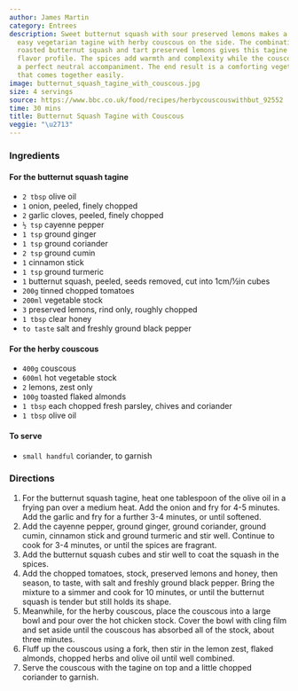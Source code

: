 ```yaml
---
author: James Martin
category: Entrees
description: Sweet butternut squash with sour preserved lemons makes a fragrant and
  easy vegetarian tagine with herby couscous on the side. The combination of sweet
  roasted butternut squash and tart preserved lemons gives this tagine its signature
  flavor profile. The spices add warmth and complexity while the couscous provides
  a perfect neutral accompaniment. The end result is a comforting vegetarian stew
  that comes together easily.
image: butternut_squash_tagine_with_couscous.jpg
size: 4 servings
source: https://www.bbc.co.uk/food/recipes/herbycouscouswithbut_92552
time: 30 mins
title: Butternut Squash Tagine with Couscous
veggie: "\u2713"
---
```

### Ingredients

#### For the butternut squash tagine

* `2 tbsp` olive oil
* `1` onion, peeled, finely chopped
* `2` garlic cloves, peeled, finely chopped
* `½ tsp` cayenne pepper
* `1 tsp` ground ginger
* `1 tsp` ground coriander
* `2 tsp` ground cumin
* `1` cinnamon stick
* `1 tsp` ground turmeric
* `1` butternut squash, peeled, seeds removed, cut into 1cm/½in cubes
* `200g` tinned chopped tomatoes
* `200ml` vegetable stock
* `3` preserved lemons, rind only, roughly chopped
* `1 tbsp` clear honey
* `to taste` salt and freshly ground black pepper 

#### For the herby couscous

* `400g` couscous
* `600ml` hot vegetable stock
* `2` lemons, zest only
* `100g` toasted flaked almonds
* `1 tbsp` each chopped fresh parsley, chives and coriander
* `1 tbsp` olive oil

#### To serve

* `small handful` coriander, to garnish 

### Directions

1. For the butternut squash tagine, heat one tablespoon of the olive oil in a frying pan over a medium heat. Add the onion and fry for 4-5 minutes. Add the garlic and fry for a further 3-4 minutes, or until softened.
2. Add the cayenne pepper, ground ginger, ground coriander, ground cumin, cinnamon stick and ground turmeric and stir well. Continue to cook for 3-4 minutes, or until the spices are fragrant. 
3. Add the butternut squash cubes and stir well to coat the squash in the spices.
4. Add the chopped tomatoes, stock, preserved lemons and honey, then season, to taste, with salt and freshly ground black pepper. Bring the mixture to a simmer and cook for 10 minutes, or until the butternut squash is tender but still holds its shape.
5. Meanwhile, for the herby couscous, place the couscous into a large bowl and pour over the hot chicken stock. Cover the bowl with cling film and set aside until the couscous has absorbed all of the stock, about three minutes. 
6. Fluff up the couscous using a fork, then stir in the lemon zest, flaked almonds, chopped herbs and olive oil until well combined. 
7. Serve the couscous with the tagine on top and a little chopped coriander to garnish.